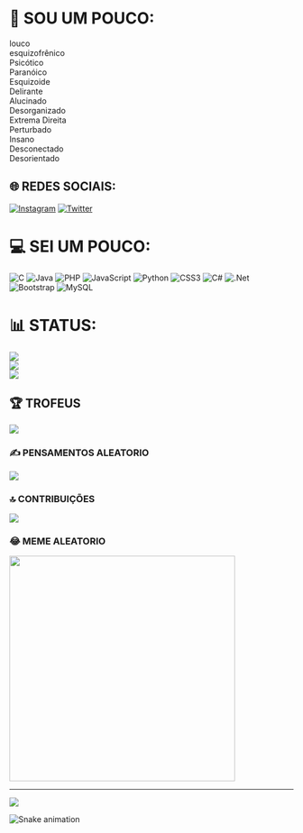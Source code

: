 # 💫 SOU UM POUCO:
louco<br>esquizofrênico<br>Psicótico<br>Paranóico<br>Esquizoide<br>Delirante<br>Alucinado<br>Desorganizado<br>Extrema Direita<br>Perturbado<br>Insano<br>Desconectado<br>Desorientado


## 🌐 REDES SOCIAIS:
[![Instagram](https://img.shields.io/badge/Instagram-%23E4405F.svg?logo=Instagram&logoColor=white)](https://instagram.com/@srbatista_2) [![Twitter](https://img.shields.io/badge/Twitter-%231DA1F2.svg?logo=Twitter&logoColor=white)](https://twitter.com/@srbatista_2) 

# 💻 SEI UM POUCO:
![C](https://img.shields.io/badge/c-%2300599C.svg?style=for-the-badge&logo=c&logoColor=white) ![Java](https://img.shields.io/badge/java-%23ED8B00.svg?style=for-the-badge&logo=java&logoColor=white) ![PHP](https://img.shields.io/badge/php-%23777BB4.svg?style=for-the-badge&logo=php&logoColor=white) ![JavaScript](https://img.shields.io/badge/javascript-%23323330.svg?style=for-the-badge&logo=javascript&logoColor=%23F7DF1E) ![Python](https://img.shields.io/badge/python-3670A0?style=for-the-badge&logo=python&logoColor=ffdd54) ![CSS3](https://img.shields.io/badge/css3-%231572B6.svg?style=for-the-badge&logo=css3&logoColor=white) ![C#](https://img.shields.io/badge/c%23-%23239120.svg?style=for-the-badge&logo=c-sharp&logoColor=white) ![.Net](https://img.shields.io/badge/.NET-5C2D91?style=for-the-badge&logo=.net&logoColor=white) ![Bootstrap](https://img.shields.io/badge/bootstrap-%23563D7C.svg?style=for-the-badge&logo=bootstrap&logoColor=white) ![MySQL](https://img.shields.io/badge/mysql-%2300f.svg?style=for-the-badge&logo=mysql&logoColor=white)
# 📊 STATUS:
![](https://github-readme-stats.vercel.app/api?username=Srbatista2&theme=merko&hide_border=false&include_all_commits=true&count_private=true)<br/>
![](https://github-readme-streak-stats.herokuapp.com/?user=Srbatista2&theme=merko&hide_border=false)<br/>
![](https://github-readme-stats.vercel.app/api/top-langs/?username=Srbatista2&theme=merko&hide_border=false&include_all_commits=true&count_private=true&layout=compact)

## 🏆 TROFEUS
![](https://github-profile-trophy.vercel.app/?username=Srbatista2&theme=darkhub&no-frame=false&no-bg=true&margin-w=4)

### ✍️ PENSAMENTOS ALEATORIO
![](https://quotes-github-readme.vercel.app/api?type=vetical&theme=radical)

### 🔝 CONTRIBUIÇÕES
![](https://github-contributor-stats.vercel.app/api?username=Srbatista2&limit=5&theme=dark&combine_all_yearly_contributions=true)

### 😂 MEME ALEATORIO
<img src='https://randommeme-five.vercel.app/' style="height: 400px;"/>

---
[![](https://visitcount.itsvg.in/api?id=Srbatista2&icon=0&color=0)](https://visitcount.itsvg.in)

<!-- Proudly created with GPRM ( https://gprm.itsvg.in ) -->

![Snake animation](https://github.com/srbatista2/srbatista2/blob/output/github-contribution-grid-snake.svg)
